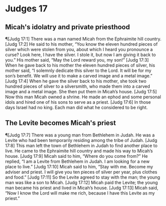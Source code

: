 # Judges 17

## Micah's idolatry and private priesthood
¶[Judg 17:1] There was a man named Micah from the Ephraimite hill country.
[Judg 17:2] He said to his mother, “You know the eleven hundred pieces of silver which were stolen from you, about which I heard you pronounce a curse? Look here, I have the silver. I stole it, but now I am giving it back to you.” His mother said, “May the Lord reward you, my son!”
[Judg 17:3] When he gave back to his mother the eleven hundred pieces of silver, his mother said, “I solemnly dedicate this silver to the Lord. It will be for my son’s benefit. We will use it to make a carved image and a metal image.”
[Judg 17:4] When he gave the silver back to his mother, she took two hundred pieces of silver to a silversmith, who made them into a carved image and a metal image. She then put them in Micah’s house.
[Judg 17:5] Now this man Micah owned a shrine. He made an ephod and some personal idols and hired one of his sons to serve as a priest.
[Judg 17:6] In those days Israel had no king. Each man did what he considered to be right.

## The Levite becomes Micah's priest
¶[Judg 17:7] There was a young man from Bethlehem in Judah. He was a Levite who had been temporarily residing among the tribe of Judah.
[Judg 17:8] This man left the town of Bethlehem in Judah to find another place to live. He came to the Ephraimite hill country and made his way to Micah’s house.
[Judg 17:9] Micah said to him, “Where do you come from?” He replied, “I am a Levite from Bethlehem in Judah. I am looking for a new place to live.”
[Judg 17:10] Micah said to him, “Stay with me. Become my adviser and priest. I will give you ten pieces of silver per year, plus clothes and food.”
[Judg 17:11] So the Levite agreed to stay with the man; the young man was like a son to Micah.
[Judg 17:12] Micah paid the Levite; the young man became his priest and lived in Micah’s house.
[Judg 17:13] Micah said, “Now I know the Lord will make me rich, because I have this Levite as my priest.”
